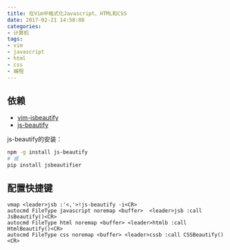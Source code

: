 ```yaml
---
title: 在Vim中格式化Javascript、HTML和CSS
date: 2017-02-21 14:58:08
categories:
- 计算机
tags:
- vim
- javascript
- html
- css
- 编程
---
```


## 依赖

* [vim-jsbeautify](https://github.com/maksimr/vim-jsbeautify)
* [js-beautify](https://github.com/beautify-web/js-beautify)

js-beautify的安装：

```bash
npm -g install js-beautify
# 或
pip install jsbeautifier
```

## 配置快捷键

```vim
vmap <leader>jsb :'<,'>!js-beautify -i<CR>
autocmd FileType javascript noremap <buffer>  <leader>jsb :call JsBeautify()<CR>
autocmd FileType html noremap <buffer> <leader>htmlb :call HtmlBeautify()<CR>
autocmd FileType css noremap <buffer> <leader>cssb :call CSSBeautify()<CR>
```
